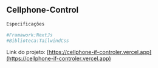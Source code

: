 ## Cellphone-Control

```bash
Especificações

#Framawork:NextJs
#Biblioteca:TailwindCss
```

Link do projeto: [https://cellphone-if-controler.vercel.app](https://cellphone-if-controler.vercel.app)
